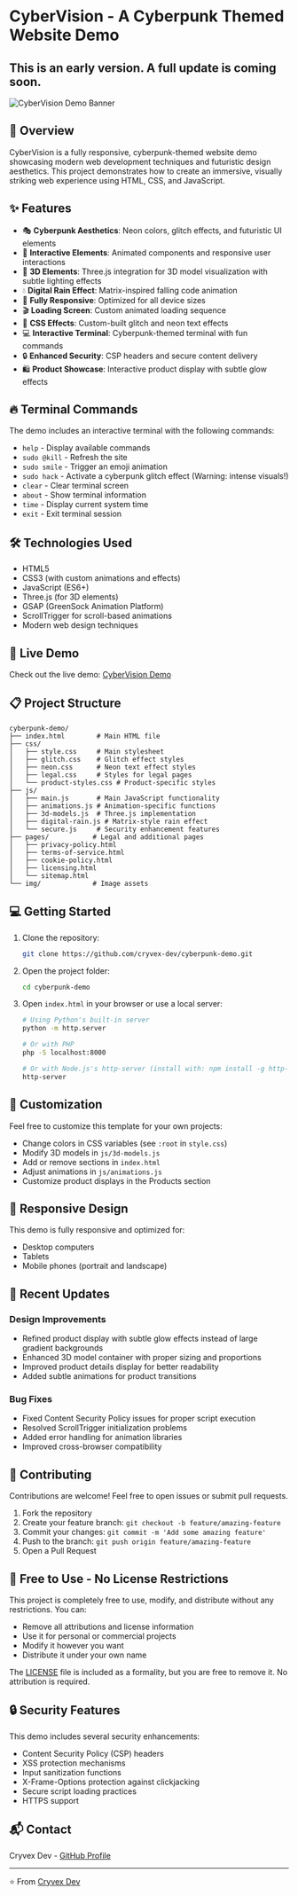 # CyberVision - A Cyberpunk Themed Website Demo
## This is an early version. A full update is coming soon.

![CyberVision Demo Banner](https://i.postimg.cc/NMtTXsHB/image.png)

## 🌟 Overview

CyberVision is a fully responsive, cyberpunk-themed website demo showcasing modern web development techniques and futuristic design aesthetics. This project demonstrates how to create an immersive, visually striking web experience using HTML, CSS, and JavaScript.

## ✨ Features

- 🎭 **Cyberpunk Aesthetics**: Neon colors, glitch effects, and futuristic UI elements
- 🔄 **Interactive Elements**: Animated components and responsive user interactions
- 🌌 **3D Elements**: Three.js integration for 3D model visualization with subtle lighting effects
- 💧 **Digital Rain Effect**: Matrix-inspired falling code animation
- 📱 **Fully Responsive**: Optimized for all device sizes
- 🎬 **Loading Screen**: Custom animated loading sequence
- 🎨 **CSS Effects**: Custom-built glitch and neon text effects
- 💻 **Interactive Terminal**: Cyberpunk-themed terminal with fun commands
- 🔒 **Enhanced Security**: CSP headers and secure content delivery
- 🛍️ **Product Showcase**: Interactive product display with subtle glow effects

## 🔥 Terminal Commands

The demo includes an interactive terminal with the following commands:
- `help` - Display available commands
- `sudo @kill` - Refresh the site
- `sudo smile` - Trigger an emoji animation
- `sudo hack` - Activate a cyberpunk glitch effect (Warning: intense visuals!)
- `clear` - Clear terminal screen
- `about` - Show terminal information
- `time` - Display current system time
- `exit` - Exit terminal session

## 🛠️ Technologies Used

- HTML5
- CSS3 (with custom animations and effects)
- JavaScript (ES6+)
- Three.js (for 3D elements)
- GSAP (GreenSock Animation Platform)
- ScrollTrigger for scroll-based animations
- Modern web design techniques

## 🚀 Live Demo

Check out the live demo: [CyberVision Demo](https://cybervision-demo.cryvex.xyz)

## 📋 Project Structure

```
cyberpunk-demo/
├── index.html        # Main HTML file
├── css/
│   ├── style.css     # Main stylesheet
│   ├── glitch.css    # Glitch effect styles
│   ├── neon.css      # Neon text effect styles
│   ├── legal.css     # Styles for legal pages
│   └── product-styles.css # Product-specific styles
├── js/
│   ├── main.js       # Main JavaScript functionality
│   ├── animations.js # Animation-specific functions
│   ├── 3d-models.js  # Three.js implementation
│   ├── digital-rain.js # Matrix-style rain effect
│   └── secure.js     # Security enhancement features
├── pages/           # Legal and additional pages
│   ├── privacy-policy.html
│   ├── terms-of-service.html
│   ├── cookie-policy.html
│   ├── licensing.html
│   └── sitemap.html
└── img/             # Image assets
```

## 💻 Getting Started

1. Clone the repository:
   ```bash
   git clone https://github.com/cryvex-dev/cyberpunk-demo.git
   ```

2. Open the project folder:
   ```bash
   cd cyberpunk-demo
   ```

3. Open `index.html` in your browser or use a local server:
   ```bash
   # Using Python's built-in server
   python -m http.server
   
   # Or with PHP
   php -S localhost:8000
   
   # Or with Node.js's http-server (install with: npm install -g http-server)
   http-server
   ```

## 🎨 Customization

Feel free to customize this template for your own projects:

- Change colors in CSS variables (see `:root` in `style.css`)
- Modify 3D models in `js/3d-models.js`
- Add or remove sections in `index.html`
- Adjust animations in `js/animations.js`
- Customize product displays in the Products section

## 📱 Responsive Design

This demo is fully responsive and optimized for:
- Desktop computers
- Tablets
- Mobile phones (portrait and landscape)

## 🔄 Recent Updates

### Design Improvements
- Refined product display with subtle glow effects instead of large gradient backgrounds
- Enhanced 3D model container with proper sizing and proportions
- Improved product details display for better readability
- Added subtle animations for product transitions

### Bug Fixes
- Fixed Content Security Policy issues for proper script execution
- Resolved ScrollTrigger initialization problems
- Added error handling for animation libraries
- Improved cross-browser compatibility

## 🤝 Contributing

Contributions are welcome! Feel free to open issues or submit pull requests.

1. Fork the repository
2. Create your feature branch: `git checkout -b feature/amazing-feature`
3. Commit your changes: `git commit -m 'Add some amazing feature'`
4. Push to the branch: `git push origin feature/amazing-feature`
5. Open a Pull Request

## 📄 Free to Use - No License Restrictions

This project is completely free to use, modify, and distribute without any restrictions. You can:

- Remove all attributions and license information
- Use it for personal or commercial projects
- Modify it however you want
- Distribute it under your own name

The [LICENSE](LICENSE) file is included as a formality, but you are free to remove it. No attribution is required.

## 🔒 Security Features

This demo includes several security enhancements:

- Content Security Policy (CSP) headers
- XSS protection mechanisms
- Input sanitization functions
- X-Frame-Options protection against clickjacking
- Secure script loading practices
- HTTPS support

## 📬 Contact

Cryvex Dev - [GitHub Profile](https://github.com/cryvex-dev)

---

⭐️ From [Cryvex Dev](https://github.com/cryvex-dev)
